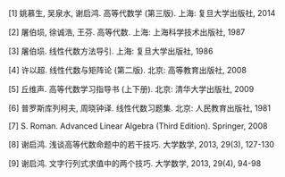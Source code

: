 [1] 姚慕生, 吴泉水, 谢启鸿. 高等代数学 (第三版). 上海: 复旦大学出版社, 2014

[2] 屠伯埙, 徐诚浩, 王芬. 高等代数. 上海: 上海科学技术出版社, 1987

[3] 屠伯埙. 线性代数方法导引. 上海: 复旦大学出版社, 1986

[4] 许以超. 线性代数与矩阵论 (第二版). 北京: 高等教育出版社, 2008

[5] 丘维声. 高等代数学习指导书 (上下册). 北京: 清华大学出版社, 2009

[6] 普罗斯库列柯夫, 周晓钟译. 线性代数习题集. 北京: 人民教育出版社, 1981

[7] S. Roman. Advanced Linear Algebra (Third Edition). Springer, 2008

[8] 谢启鸿. 浅谈高等代数命题中的若干技巧. 大学数学, 2013, 29(3), 127-130

[9] 谢启鸿. 文字行列式求值中的两个技巧. 大学数学, 2013, 29(4), 94-98